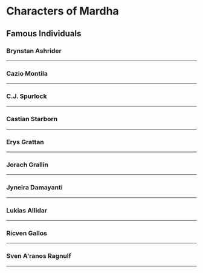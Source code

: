 # Characters of Mardha

## Famous Individuals

### Brynstan Ashrider
___

### Cazio Montila
___

### C.J. Spurlock
___

### Castian Starborn
___

### Erys Grattan
___

### Jorach Grallin
___

### Jyneira Damayanti
___

### Lukias Allidar
___

### Ricven Gallos
___

### Sven A'ranos Ragnulf
___
